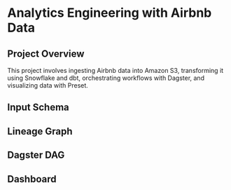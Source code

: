 # Analytics Engineering with Airbnb Data

## Project Overview
This project involves ingesting Airbnb data into Amazon S3, transforming it using Snowflake and dbt, orchestrating workflows with Dagster, and visualizing data with Preset.

## Input Schema

## Lineage Graph

## Dagster DAG

## Dashboard
